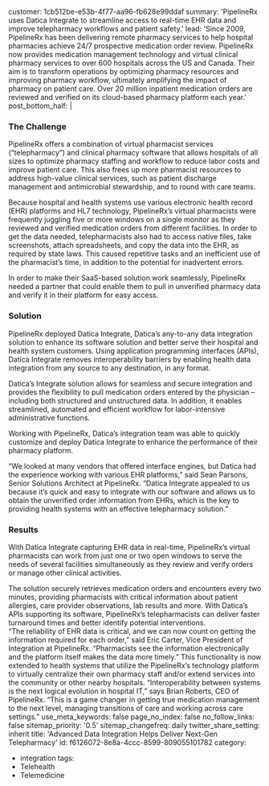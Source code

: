 customer: 1cb512be-e53b-4f77-aa96-fb628e99ddaf
summary: 'PipelineRx uses Datica Integrate to streamline access to real-time EHR data and improve telepharmacy workflows and patient safety.'
lead: 'Since 2009, PipelineRx has been delivering remote pharmacy services to help hospital pharmacies achieve 24/7 prospective medication order review. PipelineRx now provides medication management technology and virtual clinical pharmacy services to over 600 hospitals across the US and Canada. Their aim is to transform operations by optimizing pharmacy resources and improving pharmacy workflow, ultimately amplifying the impact of pharmacy on patient care. Over 20 million inpatient medication orders are reviewed and verified on its cloud-based pharmacy platform each year.'
post_bottom_half: |
  ### The Challenge
  
  PipelineRx offers a combination of virtual pharmacist services (“telepharmacy”) and clinical pharmacy software that allows hospitals of all sizes to optimize pharmacy staffing and workflow to reduce labor costs and improve patient care. This also frees up more pharmacist resources to address high-value clinical services, such as patient discharge management and antimicrobial stewardship, and to round with care teams.
  
  Because hospital and health systems use various electronic health record (EHR) platforms and HL7 technology, PipelineRx’s virtual pharmacists were frequently juggling five or more windows on a single monitor as they reviewed and verified medication orders from different facilities. In order to get the data needed, telepharmacists also had to access native files, take screenshots, attach spreadsheets, and copy the data into the EHR, as required by state laws. This caused repetitive tasks and an inefficient use of the pharmacist’s time, in addition to the potential for inadvertent errors. 
  
  In order to make their SaaS-based solution work seamlessly, PipelineRx needed a partner that could enable them to pull in unverified pharmacy data and verify it in their platform  for easy access.
  
  ### Solution
  
  PipelineRx deployed Datica Integrate, Datica’s any-to-any data integration solution to enhance its software solution and better serve their hospital and health system customers. Using application programming interfaces (APIs), Datica Integrate removes interoperability barriers by enabling health data integration from any source to any destination, in any format. 
  
  Datica’s Integrate solution allows for seamless and secure integration and provides the flexibility to pull medication orders entered by the physician – including both structured and unstructured data. In addition, it enables streamlined, automated and efficient workflow for labor-intensive administrative functions.
  
  Working with PipelineRx, Datica’s integration team was able to quickly customize and deploy Datica Integrate to enhance the performance of their pharmacy platform.
   
  “We looked at many vendors that offered interface engines, but Datica had the experience working with various EHR platforms,” said Sean Parsons, Senior Solutions Architect at PipelineRx. “Datica Integrate appealed to us because it’s quick and easy to integrate with our software and allows us to obtain the unverified order information from EHRs, which is the key to providing health systems with an effective telepharmacy solution.”
  
  ### Results
  
  With Datica Integrate capturing EHR data in real-time, PipelineRx’s virtual pharmacists can work from just one or two open windows   to serve the needs of several facilities simultaneously as they review and verify orders or manage other clinical activities.
  
  The solution securely retrieves medication orders and encounters every two minutes, providing pharmacists with critical information about patient allergies, care provider observations, lab results and more. With Datica’s APIs supporting its software, PipelineRx’s telepharmacists can deliver faster turnaround times and better identify potential interventions.  
  “The reliability of EHR data is critical, and we can now count on getting the information required for each order,” said Eric Carter, Vice President of Integration at PipelineRx. “Pharmacists see the information electronically and the platform itself makes the data more timely.”
  This functionality is now extended to health systems that utilize the PipelineRx’s technology platform to virtually centralize their own pharmacy staff and/or extend services into the community or other nearby hospitals. “Interoperability between systems is the next logical evolution in hospital IT,” says Brian Roberts, CEO of PipelineRx. “This is a game changer in getting true medication management to the next level, managing transitions of care and working across care settings.”
use_meta_keywords: false
page_no_index: false
no_follow_links: false
sitemap_priority: '0.5'
sitemap_changefreq: daily
twitter_share_setting: inherit
title: 'Advanced Data Integration Helps Deliver Next-Gen Telepharmacy'
id: f6126072-8e8a-4ccc-8599-809055101782
category:
  - integration
tags:
  - Telehealth
  - Telemedicine
